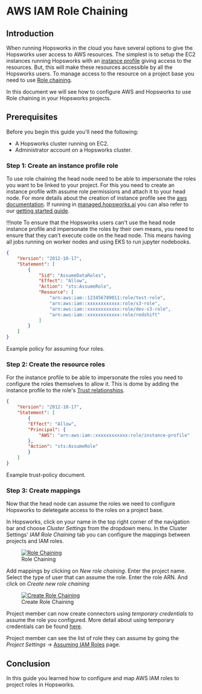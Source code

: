 # AWS IAM Role Chaining

## Introduction

When running Hopsworks in the cloud you have several options to give the Hopsworks user access to AWS resources. The simplest is to setup the EC2 instances running Hopsworks with an [instance profile](https://docs.aws.amazon.com/IAM/latest/UserGuide/id_roles_use_switch-role-ec2.html) giving access to the resources. But, this will make these resources accessible by all the Hopsworks users. To manage access to the resource on a project base you need to use [Role chaining](https://docs.aws.amazon.com/IAM/latest/UserGuide/id_roles_terms-and-concepts.html#iam-term-role-chaining).

In this document we will see how to configure AWS and Hopsworks to use Role chaining in your Hopsworks projects.

## Prerequisites
Before you begin this guide you'll need the following:

- A Hopsworks cluster running on EC2.
- Administrator account on a Hopsworks cluster.

### Step 1: Create an instance profile role
To use role chaining the head node need to be able to impersonate the roles you want to be linked to your project. For this you need to create an instance profile with assume role permissions and attach it to your head node. For more details about the creation of instance profile see the [aws documentation](https://docs.aws.amazon.com/IAM/latest/UserGuide/id_roles_use_switch-role-ec2.html). If running in [managed.hopsworks.ai](https://managed.hopsworks.ai) you can also refer to our [getting started guide](../setup_installation/aws/getting_started.md#step-3-creating-instance-profile).

!!!note 
    To ensure that the Hopsworks users can't use the head node instance profile and impersonate the roles by their own means, you need to ensure that they can't execute code on the head node. This means having all jobs running on worker nodes and using EKS to run jupyter nodebooks.

```json
{
    "Version": "2012-10-17",
    "Statement": [
        {
            "Sid": "AssumeDataRoles",
            "Effect": "Allow",
            "Action": "sts:AssumeRole",
            "Resource": [
                "arn:aws:iam::123456789011:role/test-role",
                "arn:aws:iam::xxxxxxxxxxxx:role/s3-role",
                "arn:aws:iam::xxxxxxxxxxxx:role/dev-s3-role",
                "arn:aws:iam::xxxxxxxxxxxx:role/redshift"
            ]
        }
    ]
}
```
<figcaption>Example policy for assuming four roles.</figcaption>

### Step 2: Create the resource roles
For the instance profile to be able to impersonate the roles you need to configure the roles themselves to allow it. This is dome by adding the instance profile to the role's [Trust relationships](https://docs.aws.amazon.com/directoryservice/latest/admin-guide/edit_trust.html).

```json
{
    "Version": "2012-10-17",
    "Statement": [
        {
        "Effect": "Allow",
        "Principal": {
            "AWS": "arn:aws:iam::xxxxxxxxxxxx:role/instance-profile"
        },
        "Action": "sts:AssumeRole"
        }
    ]
}
```
<figcaption>Example trust-policy document.</figcaption>

### Step 3: Create mappings
Now that the head node can assume the roles we need to configure Hopsworks to deletegate access to the roles on a project base.

In Hopsworks, click on your name in the top right corner of the navigation bar and choose _Cluster Settings_ from the dropdown menu.
In the Cluster Settings' _IAM Role Chaining_ tab you can configure the mappings between projects and IAM roles.

<figure>
  <a href="../../assets/images/admin/iam-role/cluster-settings.png">
    <img src="../../assets/images/admin/iam-role/cluster-settings.png" alt="Role Chaining"/>
  </a>
  <figcaption>Role Chaining</figcaption>
</figure>

Add mappings by clicking on *New role chaining*. Enter the project name. Select the type of user that can assume the role. Enter the role ARN. And click on *Create new role chaining*

<figure>
  <a href="../../assets/images/admin/iam-role/new-role-chaining.png">
    <img src="../../assets/images/admin/iam-role/new-role-chaining.png" alt="Create Role Chaining"/>
  </a>
  <figcaption>Create Role Chaining</figcaption>
</figure>

Project member can now create connectors using *temporary credentials* to assume the role you configured. More detail about using temporary credentials can be found [here](../user_guides/fs/storage_connector/creation/s3.md#temporary-credentials).

Project member can see the list of role they can assume by going the _Project Settings_ -> [Assuming IAM Roles](../../user_guides/projects/iam_role/iam_role_chaining) page.

## Conclusion
In this guide you learned how to configure and map AWS IAM roles to project roles in Hopsworks.